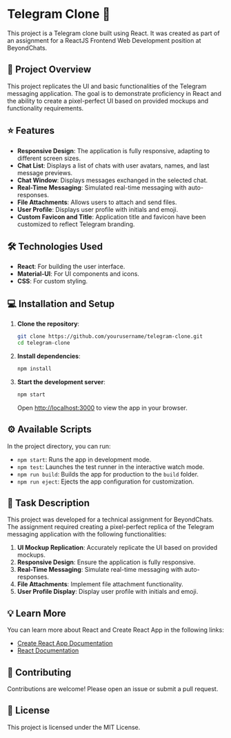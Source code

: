 # Telegram Clone 🚀

This project is a Telegram clone built using React. It was created as part of an assignment for a ReactJS Frontend Web Development position at BeyondChats.

## 📝 Project Overview

This project replicates the UI and basic functionalities of the Telegram messaging application. The goal is to demonstrate proficiency in React and the ability to create a pixel-perfect UI based on provided mockups and functionality requirements.

## ⭐ Features

- **Responsive Design**: The application is fully responsive, adapting to different screen sizes.
- **Chat List**: Displays a list of chats with user avatars, names, and last message previews.
- **Chat Window**: Displays messages exchanged in the selected chat.
- **Real-Time Messaging**: Simulated real-time messaging with auto-responses.
- **File Attachments**: Allows users to attach and send files.
- **User Profile**: Displays user profile with initials and emoji.
- **Custom Favicon and Title**: Application title and favicon have been customized to reflect Telegram branding.

## 🛠 Technologies Used

- **React**: For building the user interface.
- **Material-UI**: For UI components and icons.
- **CSS**: For custom styling.

## 💻 Installation and Setup

1. **Clone the repository**:
   ```bash
   git clone https://github.com/yourusername/telegram-clone.git
   cd telegram-clone
   ```

2. **Install dependencies**:
   ```bash
   npm install
   ```

3. **Start the development server**:
   ```bash
   npm start
   ```

   Open [http://localhost:3000](http://localhost:3000) to view the app in your browser.

## ⚙️ Available Scripts

In the project directory, you can run:

- `npm start`: Runs the app in development mode.
- `npm test`: Launches the test runner in the interactive watch mode.
- `npm run build`: Builds the app for production to the `build` folder.
- `npm run eject`: Ejects the app configuration for customization.

## 📝 Task Description

This project was developed for a technical assignment for BeyondChats. The assignment required creating a pixel-perfect replica of the Telegram messaging application with the following functionalities:

1. **UI Mockup Replication**: Accurately replicate the UI based on provided mockups.
2. **Responsive Design**: Ensure the application is fully responsive.
3. **Real-Time Messaging**: Simulate real-time messaging with auto-responses.
4. **File Attachments**: Implement file attachment functionality.
5. **User Profile Display**: Display user profile with initials and emoji.

## 💡 Learn More

You can learn more about React and Create React App in the following links:

- [Create React App Documentation](https://facebook.github.io/create-react-app/docs/getting-started)
- [React Documentation](https://reactjs.org/)

## 🤝 Contributing

Contributions are welcome! Please open an issue or submit a pull request.

## 📄 License

This project is licensed under the MIT License.

